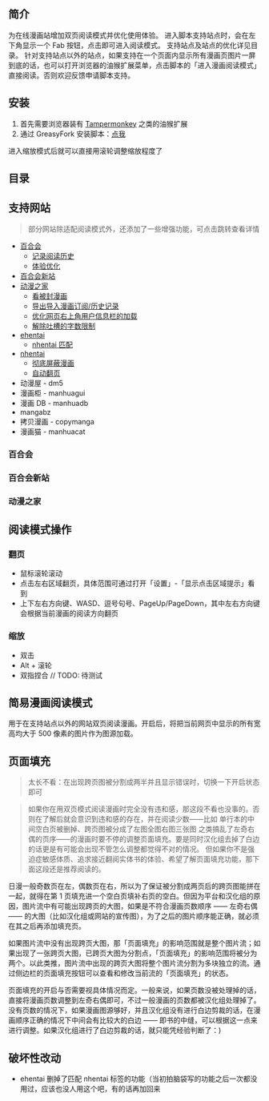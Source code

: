 ## 简介

<!-- 此处应有 gif 动图 -->

为在线漫画站增加双页阅读模式并优化使用体验。
进入脚本支持站点时，会在左下角显示一个 Fab 按钮，点击即可进入阅读模式。
支持站点及站点的优化详见目录。
针对支持站点以外的站点，如果支持在一个页面内显示所有漫画页图片一屏到底的话，也可以打开浏览器的油猴扩展菜单，点击脚本的「进入漫画阅读模式」直接阅读。否则欢迎反馈申请脚本支持。

## 安装

1. 首先需要浏览器装有 [Tampermonkey](https://tampermonkey.net/) 之类的油猴扩展
2. 通过 GreasyFork 安装脚本：[点我](https://greasyfork.org/zh-CN/scripts/374903-comicread)

进入缩放模式后就可以直接用滚轮调整缩放程度了

## 目录

<!-- TODO -->

## 支持网站

> 部分网站除适配阅读模式外，还添加了一些增强功能，可点击跳转查看详情

- [百合会](#百合会)
  - [记录阅读历史](#记录阅读历史)
  - [体验优化](#体验优化)
- [百合会新站](#百合会新站)
- [动漫之家](#动漫之家)
  - [看被封漫画](#看被封漫画)
  - [导出导入漫画订阅/历史记录](#导出导入漫画订阅/历史记录)
  - [优化网页右上角用户信息栏的加载](#优化网页右上角用户信息栏的加载)
  - [解除吐槽的字数限制](#解除吐槽的字数限制)
- [ehentai](#ehentai)
  - [nhentai 匹配](#nhentai匹配)
- [nhentai](#nhentai)
  - [彻底屏蔽漫画](#彻底屏蔽漫画)
  - [自动翻页](#自动翻页)
- 动漫屋 - dm5
- 漫画柜 - manhuagui
- 漫画 DB - manhuadb
- mangabz
- 拷贝漫画 - copymanga
- 漫画猫 - manhuacat

### 百合会

<!-- TODO -->

### 百合会新站

<!-- TODO -->

### 动漫之家

<!-- TODO -->


<!-- 下面都是应该放到 wiki 里去的过于详细的东西 -->

## 阅读模式操作

### 翻页

- 鼠标滚轮滚动
- 点击左右区域翻页，具体范围可通过打开「设置」-「显示点击区域提示」看到
- 上下左右方向键、WASD、逗号句号、PageUp/PageDown，其中左右方向键会根据当前漫画的阅读方向翻页

### 缩放

- 双击
- Alt + 滚轮
- 双指捏合 // TODO: 待测试

## 简易漫画阅读模式

用于在支持站点以外的网站双页阅读漫画。开启后，将把当前网页中显示的所有宽高均大于 500 像素的图片作为图源加载。

## 页面填充

> 太长不看：在出现跨页图被分割成两半并且显示错误时，切换一下开启状态即可

> 如果你在用双页模式阅读漫画时完全没有违和感，那这段不看也没事的。否则在了解后就会意识到违和感的存在，并在阅读少数——比如 单行本的中间空白页被删掉、跨页图被分成了左图全图右图三张图 之类搞乱了左奇右偶的页序——的漫画时要不停的调整页面填充。要是同时汉化组去掉了白边的话更是有可能会出现不管怎么调整都觉得不对的情况。
> 但如果你不是强迫症敏感体质、追求接近翻阅实体书的体验、希望了解页面填充功能，那下面这段还是推荐阅读的。

日漫一般奇数页在左，偶数页在右，所以为了保证被分割成两页后的跨页图能拼在一起，就得在第 1 页填充进一个空白页填补右页的空白。但因为平台和汉化组的原因，图片流中有可能出现跨页的大图，如果是不符合漫画页数顺序 —— 左奇右偶 —— 的大图（比如汉化组或网站的宣传图），为了之后的图片顺序能正确，就必须在其之后再添加填充页。

如果图片流中没有出现跨页大图，那「页面填充」的影响范围就是整个图片流；如果出现了一张跨页大图，已跨页大图为分割点，「页面填充」的影响范围将被分为两个。以此类推，图片流中出现的跨页大图将整个图片流分割为多块独立的流。通过侧边栏的页面填充按钮可以查看和修改当前流的「页面填充」的状态。

页面填充的开启与否需要视具体情况而定。一般来说，如果页数没被处理掉的话，直接将漫画页数调整到左奇右偶即可，不过一般漫画的页数都被汉化组处理掉了。没有页数的情况下，如果漫画图源够好，并且汉化组没有进行白边剪裁的话，在漫画顺序正确的情况下中间会有比较大的白边 —— 即书的中缝，可以根据这一点来进行调整。如果汉化组进行了白边剪裁的话，就只能凭经验判断了：)

<!-- 放到 releases 的版本介绍 -->

## 破坏性改动

- ehentai 删掉了匹配 nhentai 标签的功能（当初拍脑袋写的功能之后一次都没用过，应该也没人用这个吧，有的话再加回来
